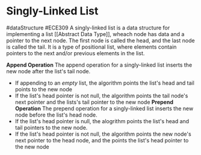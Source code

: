 # Singly-Linked List
#dataStructure #ECE309 
A singly-linked list is a data structure for implementing a list [[Abstract Data Type]], wheach node has data and a pointer to the next node. The first node is called the head, and the last node is called the tail. It is a type of positional list, where elements contain pointers to the next and/or previous elements in the list.

**Append Operation**
The append operation for a singly-linked list inserts the new node after the list's tail node.
- If appending to an *empty* list, the algorithm points the list's head and tail points to the new node
- If the list's head pointer is not null, the algorithm points the tail node's next pointer and the lists's tail pointer to the new node
**Prepend Operation**
The prepend operation for a singly-linked list inserts the new node before the list's head node.
- If the list's head pointer is null, the alogrithm points the list's head and tail pointers to the new node.
- If the list's head pointer is not null, the algorithm points the new node's next pointer to the head node, and the points the list's head pointer to the new node